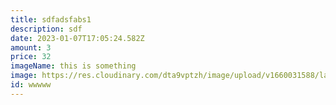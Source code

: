 ```yaml
---
title: sdfadsfabs1
description: sdf
date: 2023-01-07T17:05:24.582Z
amount: 3
price: 32
imageName: this is something
image: https://res.cloudinary.com/dta9vptzh/image/upload/v1660031588/lauren/joshua-sukoff-Xq0OGdBQLmg-unsplash.jpg
id: wwwww
---
```

